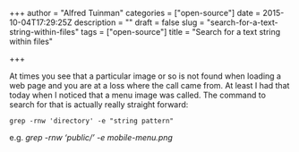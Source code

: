 +++
author = "Alfred Tuinman"
categories = ["open-source"]
date = 2015-10-04T17:29:25Z
description = ""
draft = false
slug = "search-for-a-text-string-within-files"
tags = ["open-source"]
title = "Search for a text string within files"

+++


At times you see that a particular image or so is not found when loading a web page and you are at a loss where the call came from. At least I had that today when I noticed that a menu image was called. The command to search for that is actually really straight forward:

    grep -rnw 'directory' -e "string pattern"

e.g. *grep -rnw ‘public/’ -e mobile-menu.png*


